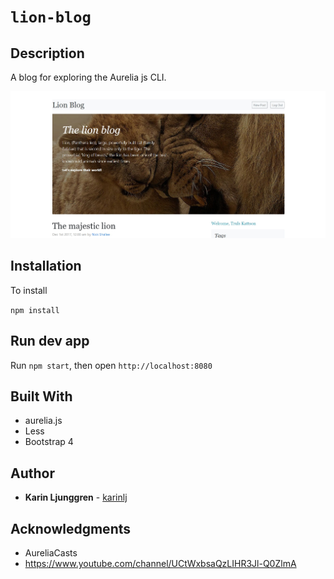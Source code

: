 # `lion-blog`
## Description

A blog for exploring the Aurelia js CLI.   

![Sreenshot](/static/img/screenshot.jpg?raw=true "Sreenshot")

## Installation

To install

```npm install```

## Run dev app

Run `npm start`, then open `http://localhost:8080`

## Built With

* aurelia.js
* Less
* Bootstrap 4

## Author

* **Karin Ljunggren** - [karinlj](https://github.com/karinlj)

## Acknowledgments  

* AureliaCasts   
* https://www.youtube.com/channel/UCtWxbsaQzLIHR3Jl-Q0ZlmA




